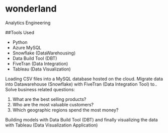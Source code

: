 # wonderland
Analytics Engineering

##Tools Used
* Python
* Azure MySQL
* Snowflake (DataWarehousing)
* Data Build Tool (DBT)
* FiveTran (Data Integration)
* Tableau (Data Visualization)

Loading CSV files into a MySQL database hosted on the cloud.
Migrate data into Datawarehouse (Snowflake) with FiveTran (Data Integration Tool) to..
Solve business related questions:
1. What are the best selling products? 
2. Who are the most valuable customers?
3. Which geographic regions spend the most money?

Building models with Data Build Tool (DBT)
and finally visualizing the data with Tableau (Data Visualization Application)
